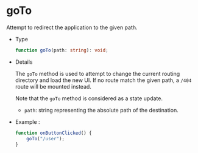 # goTo

Attempt to redirect the application to the given path.

-   Type

    ```ts
    function goTo(path: string): void;
    ```

-   Details

    The `goTo` method is used to attempt to change the current routing directory and load the new UI. If no route match the given path, a `/404` route will be mounted instead.

    Note that the `goTo` method is considered as a state update.

    -   `path`: string representing the absolute path of the destination.

-   Example :

    ```ts
    function onButtonClicked() {
        goTo("/user");
    }
    ```
